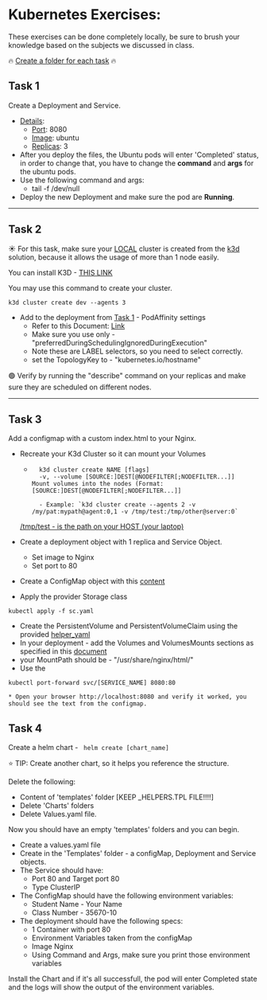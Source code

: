 # Kubernetes Exercises:

These exercises can be done completely locally, be sure to brush your knowledge based on the subjects we discussed in class.


:fire: <u>Create a folder for each task</u> :fire:

## Task 1

Create a Deployment and Service.
* <u>Details</u>:
  * <u>Port</u>: 8080
  * <u>Image</u>: ubuntu
  * <u>Replicas</u>: 3
* After you deploy the files, the Ubuntu pods will enter 'Completed' status, in order to change that, you have to change the __command__ and __args__ for the ubuntu pods.
* Use the following command and args:
  * tail -f /dev/null
* Deploy the new Deployment and make sure the pod are __Running__.
---
## Task 2
:sunny: For this task, make sure your <u>LOCAL</u> cluster is created from the <u>k3d</u> solution, because it allows the usage of more than 1 node easily.

You can install K3D - [THIS LINK](https://k3d.io/v5.4.9/) 

You may use this command to create your cluster.
```
k3d cluster create dev --agents 3
```

* Add to the deployment from [Task 1](#task-1) - PodAffinity settings
  * Refer to this Document: [Link](https://kubernetes.io/docs/concepts/scheduling-eviction/assign-pod-node/#an-example-of-a-pod-that-uses-pod-affinity)
  * Make sure you use only - "preferredDuringSchedulingIgnoredDuringExecution"
  * Note these are LABEL selectors, so you need to select correctly.
  * set the TopologyKey to - "kubernetes.io/hostname"

:green_circle: Verify by running the "describe" command on your replicas and make sure they are scheduled on different nodes.

---
## Task 3 

Add a configmap with a custom index.html to your Nginx.
  * Recreate your K3d Cluster so it can mount your Volumes
    * ```
        k3d cluster create NAME [flags]
        -v, --volume [SOURCE:]DEST[@NODEFILTER[;NODEFILTER...]]              Mount volumes into the nodes (Format: [SOURCE:]DEST[@NODEFILTER[;NODEFILTER...]]

        - Example: `k3d cluster create --agents 2 -v /my/pat:mypath@agent:0,1 -v /tmp/test:/tmp/other@server:0`
        ```
        
        
    <u>/tmp/test - is the path on your HOST (your laptop)</u>


  * Create a deployment object with 1 replica and Service Object.
    * Set image to Nginx
    * Set port to 80
  * Create a ConfigMap object with this [content](./content.txt)
  * Apply the provider Storage class
  ```
  kubectl apply -f sc.yaml
  ```
  * Create the PersistentVolume and PersistentVolumeClaim using the provided [helper_yaml](Volumes_example.yaml)
  * In your deployment - add the Volumes and VolumesMounts sections as specified in this [document](https://kubernetes.io/docs/concepts/storage/volumes/#hostpath-configuration-example)
  * your MountPath should be - "/usr/share/nginx/html/"
  * Use the 
  ```
  kubectl port-forward svc/[SERVICE_NAME] 8080:80
  ```
    * Open your browser http://localhost:8080 and verify it worked, you should see the text from the configmap.

## Task 4

Create a helm chart - ``` helm create [chart_name]```

:star: TIP: Create another chart, so it helps you reference the structure. 


Delete the following:
* Content of 'templates' folder [KEEP _HELPERS.TPL FILE!!!!]
* Delete 'Charts' folders
* Delete Values.yaml file.

Now you should have an empty 'templates' folders and you can begin.

* Create a values.yaml file
* Create in the 'Templates' folder - a configMap, Deployment and Service  objects.
* The Service should have:
  * Port 80 and Target port 80
  * Type ClusterIP
* The ConfigMap should have the following environment variables:
  * Student Name - Your Name
  * Class Number - 35670-10
* The deployment should have the following specs:
  * 1 Container with port 80
  * Environment Variables taken from the configMap
  * Image Nginx
  * Using Command and Args, make sure you print those environment variables

Install the Chart and if it's all successfull, the pod will enter Completed state and the logs will show the output of the environment variables.